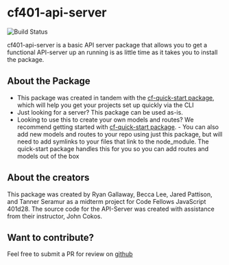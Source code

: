 # cf401-api-server

![Build Status](https://travis-ci.com/rkgallaway/cf401-api-server.svg?branch=master)

cf401-api-server is a basic API server package that allows you to get a functional API-server up an running is as little time as it takes you to install the package.

## About the Package
- This package was created in tandem with the [cf-quick-start package](https://www.npmjs.com/package/cf-quick-start), which will help you get your projects set up quickly via the CLI
- Just looking for a server? This package can be used as-is.
- Looking to use this to create your own models and routes? We recommend getting started with [cf-quick-start package](https://www.npmjs.com/package/cf-quick-start).     - You can also add new models and routes to your repo using just this package, but will need to add symlinks to your files that link to the node_module. The quick-start package handles this for you so you can add routes and models out of the box

## About the creators
This package was created by Ryan Gallaway, Becca Lee, Jared Pattison, and Tanner Seramur as a midterm project for Code Fellows JavaScript 401d28. The source code for the API-Server was created with assistance from their instructor, John Cokos.

## Want to contribute?
Feel free to submit a PR for review on [github](https://github.com/rkgallaway/cf401-api-server)
